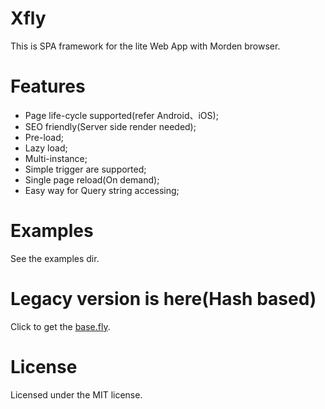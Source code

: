 # Xfly
This is SPA framework for the lite Web App with Morden browser.





# Features
* Page life-cycle supported(refer Android、iOS);
* SEO friendly(Server side render needed);
* Pre-load;
* Lazy load;
* Multi-instance;
* Simple trigger are supported;
* Single page reload(On demand);
* Easy way for Query string accessing;




# Examples
See the examples dir.


# Legacy version is here(Hash based)
Click to get the [base.fly](https://github.com/c-ong/starter/tree/dev/app/scripts).




# License
Licensed under the MIT license.